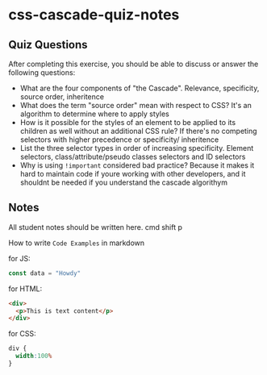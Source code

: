 # css-cascade-quiz-notes

## Quiz Questions

After completing this exercise, you should be able to discuss or answer the following questions:

- What are the four components of "the Cascade".
  Relevance, specificity, source order, inheritence
- What does the term "source order" mean with respect to CSS?
  It's an algorithm to determine where to apply styles
- How is it possible for the styles of an element to be applied to its children as well without an additional CSS rule?
  If there's no competing selectors with higher precedence or specificity/ inheritence
- List the three selector types in order of increasing specificity.
  Element selectors, class/attribute/pseudo classes selectors and ID selectors
- Why is using `!important` considered bad practice?
  Because it makes it hard to maintain code if youre working with other developers, and it shouldnt be needed if you understand the cascade algorithym

## Notes

All student notes should be written here.
cmd shift p

How to write `Code Examples` in markdown

for JS:
```javascript
const data = "Howdy"
```

for HTML:
```html
<div>
  <p>This is text content</p>
</div>
```

for CSS:
```css
div {
  width:100%
}
```
